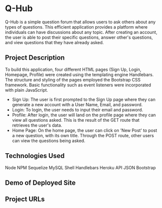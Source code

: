 # Q-Hub

Q-Hub is a simple question forum that allows users to ask others about any types of questions. This efficient application provides a platform where individuals can have discussions about any topic. After creating an account, the user is able to post their specific questions, answer other's questions, and view questions that they have already asked.

## Project Description

To build this application, four different HTML pages (Sign Up, Login, Homepage, Profile) were created using the templating engine Handlebars. The structure and styling of the pages employed the Bootstrap CSS framework. Basic functionality such as event listeners were incorporated with plain JavaScript.

- Sign Up: The user is first prompted to the Sign Up page where they can generate a new account with a User Name, Email, and password.
- Login: To login, the user needs to input their email and password.
- Profile: After login, the user will land on the profile page where they can view all questions asked. This is the result of the GET route that retrieves the user's data.
- Home Page: On the home page, the user can click on 'New Post' to post a new question, with its own title. Through the POST route, other users can view the questions being asked.



## Technologies Used

Node
NPM
Sequelize
MySQL
Shell
Handlebars
Heroku
API
JSON
Bootstrap

## Demo of Deployed Site

## Project URLs
